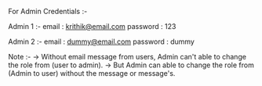 For Admin Credentials :-

Admin 1 :-
email : krithik@email.com
password : 123

Admin 2 :-
email : dummy@email.com
password : dummy

Note :- 
-> Without email message from users, Admin can't able to change the role from (user to admin).
-> But Admin can able to change the role from (Admin to user) without the message or message's.